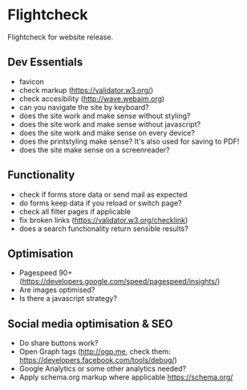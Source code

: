 # Flightcheck
Flightcheck for website release.

## Dev Essentials
- favicon
- check markup (https://validator.w3.org/)
- check accesibility (http://wave.webaim.org)
- can you navigate the site by keyboard?
- does the site work and make sense without styling?
- does the site work and make sense without javascript?
- does the site work and make sense on every device?
- does the printstyling make sense? It's also used for saving to PDF!
- does the site make sense on a screenreader?

## Functionality
- check if forms store data or send mail as expected
- do forms keep data if you reload or switch page?
- check all filter pages if applicable
- fix broken links (https://validator.w3.org/checklink)
- does a search functionality return sensible results?

## Optimisation
- Pagespeed 90+ (https://developers.google.com/speed/pagespeed/insights/)
- Are images optimised?
- Is there a javascript strategy?

## Social media optimisation & SEO
- Do share buttons work?
- Open Graph tags (http://ogp.me, check them: https://developers.facebook.com/tools/debug/)
- Google Analytics or some other analytics needed?
- Apply schema.org markup where applicable https://schema.org/
